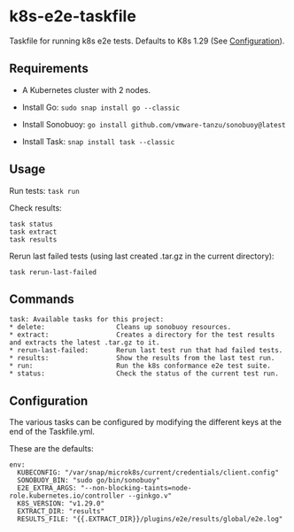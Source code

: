 # k8s-e2e-taskfile
Taskfile for running k8s e2e tests. Defaults to K8s 1.29 (See [Configuration](#configuration)).

## Requirements
* A Kubernetes cluster with 2 nodes.

* Install Go: `sudo snap install go --classic`

* Install Sonobuoy: `go install github.com/vmware-tanzu/sonobuoy@latest`

* Install Task: `snap install task --classic`

## Usage

Run tests: 
`task run`

Check results:
```
task status
task extract
task results
```

Rerun last failed tests (using last created .tar.gz in the current directory):
```
task rerun-last-failed
```

## Commands
```
task: Available tasks for this project:
* delete:                  Cleans up sonobuoy resources.
* extract:                 Creates a directory for the test results and extracts the latest .tar.gz to it.
* rerun-last-failed:       Rerun last test run that had failed tests.
* results:                 Show the results from the last test run.
* run:                     Run the k8s conformance e2e test suite.
* status:                  Check the status of the current test run.
```

## Configuration
The various tasks can be configured by modifying the different keys at the end of the Taskfile.yml.

These are the defaults:
```
env:
  KUBECONFIG: "/var/snap/microk8s/current/credentials/client.config"
  SONOBUOY_BIN: "sudo go/bin/sonobuoy"
  E2E_EXTRA_ARGS: "--non-blocking-taints=node-role.kubernetes.io/controller --ginkgo.v"
  K8S_VERSION: "v1.29.0"
  EXTRACT_DIR: "results"
  RESULTS_FILE: "{{.EXTRACT_DIR}}/plugins/e2e/results/global/e2e.log"
```
